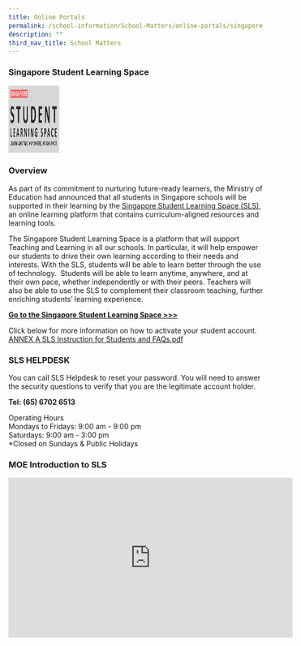 ```yaml
---
title: Online Portals
permalink: /school-information/School-Matters/online-portals/singapore-student-learning-space
description: ""
third_nav_title: School Matters
---
```

### Singapore Student Learning Space


<p><a href="https://vle.learning.moe.edu.sg/login">
<img src="/images/sls_big.jpeg" alt="W3Schools.com" width="100" height="132">
</a></p>

### Overview


As part of its commitment to nurturing future-ready learners, the Ministry of Education had announced that all students in Singapore schools will be supported in their learning by the [Singapore Student Learning Space (SLS)](https://vle.learning.moe.edu.sg/login), an online learning platform that contains curriculum-aligned resources and learning tools.  

  

The Singapore Student Learning Space is a platform that will support Teaching and Learning in all our schools. In particular, it will help empower our students to drive their own learning according to their needs and interests. With the SLS, students will be able to learn better through the use of technology.  Students will be able to learn anytime, anywhere, and at their own pace, whether independently or with their peers. Teachers will also be able to use the SLS to complement their classroom teaching, further enriching students’ learning experience.

[**Go to the Singapore Student Learning Space >>>**](https://vle.learning.moe.edu.sg/login)

Click below for more information on how to activate your student account.
[ANNEX A SLS Instruction for Students and FAQs.pdf](/files/ANNEX%20A%20SLS%20Instruction%20for%20Students%20and%20FAQs.pdf)

### SLS HELPDESK

You can call SLS Helpdesk to reset your password. You will need to answer the security questions to verify that you are the legitimate account holder.   

**Tel: (65) 6702 6513**

Operating Hours <br>
Mondays to Fridays: 9:00 am - 9:00 pm<br>
Saturdays: 9:00 am - 3:00 pm<br>
\*Closed on Sundays & Public Holidays

### MOE Introduction to SLS
<iframe width="560" height="315" src="https://www.youtube.com/embed/F0FTP2FveSg" title="YouTube video player" frameborder="0" allow="accelerometer; autoplay; clipboard-write; encrypted-media; gyroscope; picture-in-picture" allowfullscreen></iframe>

